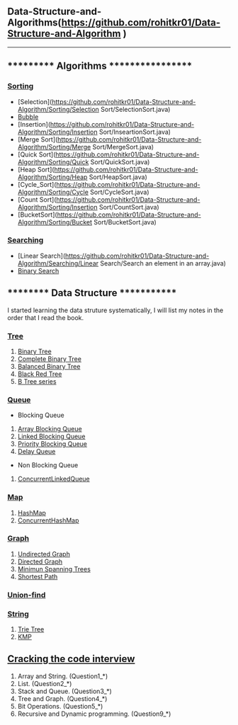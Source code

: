    ##               Data-Structure-and-Algorithms(https://github.com/rohitkr01/Data-Structure-and-Algorithm )
---------------------------------------------------------------------------------------------------------------------------------------------------------------------------------
## ********* Algorithms ****************

### [Sorting](https://github.com/rohitkr01/Data-Structure-and-Algorithm/Sorting/)
* [Selection](https://github.com/rohitkr01/Data-Structure-and-Algorithm/Sorting/Selection Sort/SelectionSort.java)
* [Bubble](https://github.com/rohitkr01/Data-Structure-and-Algorithm/Sorting/InsertionSort.md)
* [Insertion](https://github.com/rohitkr01/Data-Structure-and-Algorithm/Sorting/Insertion Sort/InseartionSort.java)
* [Merge Sort](https://github.com/rohitkr01/Data-Structure-and-Algorithm/Sorting/Merge Sort/MergeSort.java)
* [Quick Sort](https://github.com/rohitkr01/Data-Structure-and-Algorithm/Sorting/Quick Sort/QuickSort.java)
* [Heap Sort](https://github.com/rohitkr01/Data-Structure-and-Algorithm/Sorting/Heap Sort/HeapSort.java)
* [Cycle_Sort](https://github.com/rohitkr01/Data-Structure-and-Algorithm/Sorting/Cycle Sort/CycleSort.java)
* [Count Sort](https://github.com/rohitkr01/Data-Structure-and-Algorithm/Sorting/Insertion Sort/CountSort.java)
* [BucketSort](https://github.com/rohitkr01/Data-Structure-and-Algorithm/Sorting/Bucket Sort/BucketSort.java)

### [Searching](https://github.com/rohitkr01/Data-Structure-and-Algorithm/Searching)
* [Linear Search](https://github.com/rohitkr01/Data-Structure-and-Algorithm/Searching/Linear Search/Search an element in an array.java)
* [Binary Search](https://github.com/rohitkr01/Data-Structure-and-Algorithm/blob/main/Searching/Binary%20Search/Search%20An%20Element%20in%20Sorted%20Array%20.md)

## ********  Data Structure  ***********
I started learning the data struture systematically, I will list my notes in the order that I read the book.
### [Tree](https://github.com/Seanforfun/Algorithm/tree/master/DataStructrue/Tree)
1. [Binary Tree](https://github.com/Seanforfun/Algorithm/blob/master/DataStructrue/Tree/%E4%BA%8C%E5%8F%89%E6%A0%91BinaryTree.md)
2. [Complete Binary Tree](https://github.com/Seanforfun/Algorithm/blob/master/DataStructrue/Tree/%E5%AE%8C%E5%85%A8%E4%BA%8C%E5%8F%89%E6%A0%91CompleteBinaryTree.md)
3. [Balanced Binary Tree](https://github.com/Seanforfun/Algorithm/blob/master/DataStructrue/Tree/%E5%B9%B3%E8%A1%A1%E4%BA%8C%E5%8F%89%E6%A0%91BalancedBinaryTree.md)
4. [Black Red Tree](https://github.com/Seanforfun/Algorithm/blob/master/DataStructrue/Tree/%E7%BA%A2%E9%BB%91%E6%A0%91BlackRedTree.md)
5. [B Tree series](https://github.com/Seanforfun/Algorithm/blob/master/DataStructrue/Tree/B%E6%A0%91%E7%B3%BB%E5%88%97.md)

### [Queue](https://github.com/Seanforfun/Algorithm/tree/master/DataStructrue/Queue)
* Blocking Queue
1. [Array Blocking Queue](https://github.com/Seanforfun/Algorithm/blob/master/DataStructrue/Queue/ArrayBlockingQueue.md)
2. [Linked Blocking Queue](https://github.com/Seanforfun/Algorithm/blob/master/DataStructrue/Queue/LinkedBlockingQueue.md)
3. [Priority Blocking Queue](https://github.com/Seanforfun/Algorithm/blob/master/DataStructrue/Queue/PriorityBlockingQueue.md)
4. [Delay Queue](https://github.com/Seanforfun/Algorithm/blob/master/DataStructrue/Queue/DelayQueue.md)

* Non Blocking Queue
1. [ConcurrentLinkedQueue](https://github.com/rohitkr01/Data-Structure-and-Algorithm/blob/master/DataStructrue/Queue/ConcurrentLinkedQueue.md)

### [Map](https://github.com/rohitkr01/Data-Structure-and-Algorithm/tree/master/DataStructrue/Map)
1. [HashMap](https://github.com/Seanforfun/Algorithm/blob/master/DataStructrue/Map/HashMap.md)
2. [ConcurrentHashMap](https://github.com/Seanforfun/Algorithm/blob/master/DataStructrue/Map/ConcurrentHashMap.md)

### [Graph](https://github.com/rohitkr01/Data-Structure-and-Algorithm/tree/master/DataStructrue/Graph)
1. [Undirected Graph](https://github.com/rohitkr01/Data-Structure-and-Algorithm/blob/master/DataStructrue/Graph/UndirectedGraph.md)
2. [Directed Graph](https://github.com/rohitkr01/Data-Structure-and-Algorithm/blob/master/DataStructrue/Graph/DirectedGraph.md)
3. [Minimun Spanning Trees](https://github.com/rohitkr01/Data-Structure-and-Algorithm/blob/master/DataStructrue/Graph/MinimumSpanningTrees.md)
4. [Shortest Path](https://github.com/rohitkr01/Data-Structure-and-Algorithm/blob/master/DataStructrue/Graph/ShortestPath.md)

### [Union-find](https://github.com/rohitkr01/Data-Structure-and-Algorithm/blob/master/DataStructrue/Graph/UnionFind.md)

### [String](https://github.com/rohitkr01/Data-Structure-and-Algorithm/tree/master/DataStructrue/String)
1. [Trie Tree](https://github.com/rohitkr01/Data-Structure-and-Algorithm/blob/master/DataStructrue/String/TrieTree.md)
2. [KMP](https://github.com/rohitkr01/Data-Structure-and-Algorithm/blob/master/DataStructrue/String/kmp.md)

## [Cracking the code interview](https://github.com/rohitkr01/Data-Structure-and-Algorithm/tree/master/leetcode/Offer)
1. Array and String. (Question1_*)
2. List. (Question2_*)
3. Stack and Queue. (Question3_*)
4. Tree and Graph. (Question4_*)
5. Bit Operations. (Question5_*)
9. Recursive and Dynamic programming. (Question9_*)
